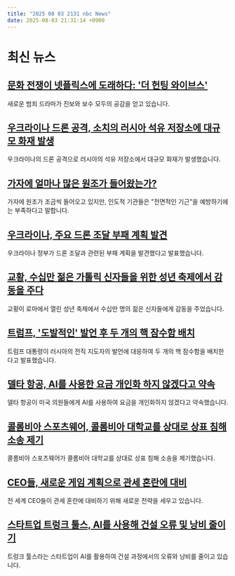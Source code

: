 ```yaml
---
title: "2025 08 03 2131 nbc News"
date: 2025-08-03 21:31:14 +0900
---
```


# 최신 뉴스  
## [문화 전쟁이 넷플릭스에 도래하다: '더 헌팅 와이브스'](https://www.nbcnews.com/nbc-out/out-pop-culture/hunting-wives-netflix-drama-culture-wars-lgbtq-rcna222533)  
 새로운 범죄 드라마가 진보와 보수 모두의 공감을 얻고 있습니다.   
## [우크라이나 드론 공격, 소치의 러시아 석유 저장소에 대규모 화재 발생](https://www.nbcnews.com/world/russia/ukrainian-drone-attack-sparks-massive-fire-russian-oil-depot-sochi-rcna222721)  
 우크라이나의 드론 공격으로 러시아의 석유 저장소에서 대규모 화재가 발생했습니다.   
## [가자에 얼마나 많은 원조가 들어왔는가?](https://www.nbcnews.com/world/middle-east/gaza-how-much-aid-israel-restrictions-rcna222163)  
 가자에 원조가 조금씩 들어오고 있지만, 인도적 기관들은 "전면적인 기근"을 예방하기에는 부족하다고 말합니다.   
## [우크라이나, 주요 드론 조달 부패 계획 발견](https://www.nbcnews.com/world/ukraine/ukraine-says-uncovers-major-drone-procurement-corruption-scheme-rcna222719)  
 우크라이나 정부가 드론 조달과 관련된 부패 계획을 발견했다고 발표했습니다.   
## [교황, 수십만 젊은 가톨릭 신자들을 위한 성년 축제에서 감동을 주다](https://www.nbcnews.com/world/pope-leo-xiv/pope-thrills-hundreds-thousands-catholics-holy-year-youth-festival-rcna222709)  
 교황이 로마에서 열린 성년 축제에서 수십만 명의 젊은 신자들에게 감동을 주었습니다.   
## [트럼프, '도발적인' 발언 후 두 개의 핵 잠수함 배치](https://www.nbcnews.com/politics/white-house/trump-deploying-two-nuclear-subs-provocative-statements-russia-rcna222520)  
 트럼프 대통령이 러시아의 전직 지도자의 발언에 대응하여 두 개의 핵 잠수함을 배치한다고 발표했습니다.   
## [델타 항공, AI를 사용한 요금 개인화 하지 않겠다고 약속](https://www.nbcnews.com/business/travel/delta-air-lines-assures-us-lawmakers-will-not-personalize-fares-using-rcna222579)  
 델타 항공이 미국 의원들에게 AI를 사용하여 요금을 개인화하지 않겠다고 약속했습니다.  
## [콜롬비아 스포츠웨어, 콜롬비아 대학교를 상대로 상표 침해 소송 제기](https://www.nbcnews.com/business/business-news/columbia-sportswear-sues-columbia-university-over-merchandise-rcna222578)  
 콜롬비아 스포츠웨어가 콜롬비아 대학교를 상대로 상표 침해 소송을 제기했습니다.  
## [CEO들, 새로운 게임 계획으로 관세 혼란에 대비](https://www.nbcnews.com/business/corporations/ceo-tariff-turmoil-rcna222668)  
 전 세계 CEO들이 관세 혼란에 대비하기 위해 새로운 전략을 세우고 있습니다.  
## [스타트업 트렁크 툴스, AI를 사용해 건설 오류 및 낭비 줄이기](https://www.nbcnews.com/business/real-estate/startup-trunk-tools-using-ai-reduce-construction-errors-waste-rcna222576)  
 트렁크 툴스라는 스타트업이 AI를 활용하여 건설 과정에서의 오류와 낭비를 줄이고 있습니다.